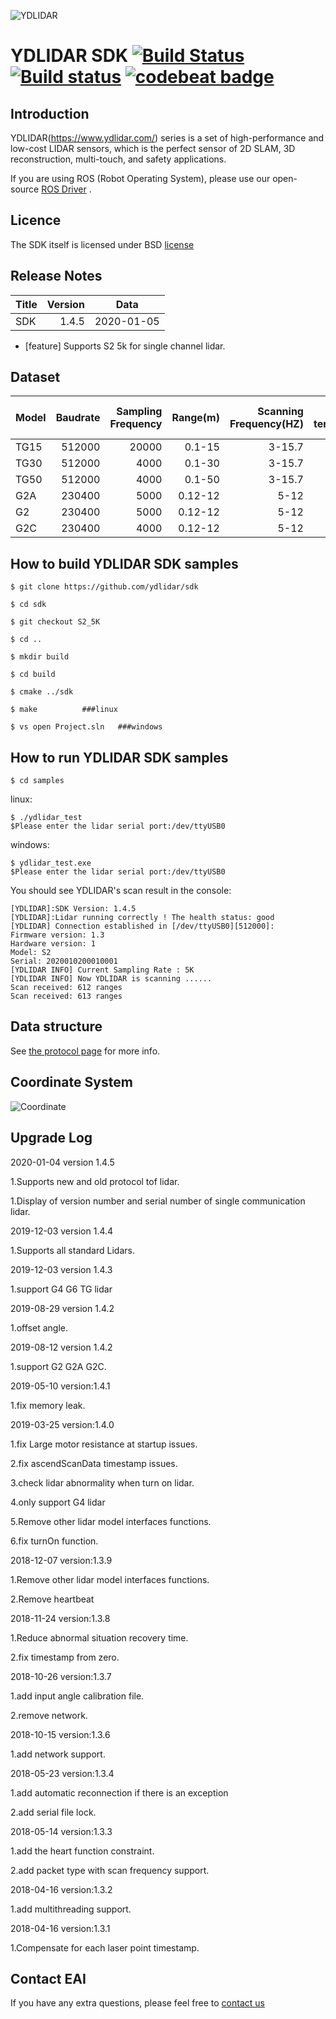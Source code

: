 ![YDLIDAR](image/index-X4.jpg  "YDLIDAR_X4")

YDLIDAR SDK [![Build Status](https://travis-ci.org/cansik/sdk.svg?branch=samsung)](https://travis-ci.org/cansik/sdk) [![Build status](https://ci.appveyor.com/api/projects/status/2w9xm1dbafbi7xc0?svg=true)](https://ci.appveyor.com/project/cansik/sdk) [![codebeat badge](https://codebeat.co/badges/3d8634b7-84eb-410c-b92b-24bf6875d8ef)](https://codebeat.co/projects/github-com-cansik-sdk-samsung)
=====================================================================


Introduction
-------------------------------------------------------------------------------------------------------------------------------------------------------

YDLIDAR(https://www.ydlidar.com/) series is a set of high-performance and low-cost LIDAR sensors, which is the perfect sensor of 2D SLAM, 3D reconstruction, multi-touch, and safety applications.

If you are using ROS (Robot Operating System), please use our open-source [ROS Driver]( https://github.com/ydlidar/ydlidar_ros) .

Licence
-------------------------------------------------------------------------------------------------------------------------------------------------------

The SDK itself is licensed under BSD [license](license)

Release Notes
-------------------------------------------------------------------------------------------------------------------------------------------------------
| Title      |  Version |  Data |
| :-------- | --------:|  :--: |
| SDK     |  1.4.5 |   2020-01-05  |


- [feature] Supports S2 5k for single channel lidar.





Dataset 
-------------------------------------------------------------------------------------------------------------------------------------------------------


| Model      |  Baudrate |  Sampling Frequency | Range(m)  | Scanning Frequency(HZ) | Working temperature(°C) | Laser power max(mW) | voltage(V) | Current(mA) | Intensity
| :-------- | --------:|--------:|  --------:| --------:|--------:| --------:| --------:| --------:| :--: |
| TG15   |  512000 |   20000  |  0.1-15   |3-15.7|0-50| ~5|4.8-5.2|400-480| false |
| TG30   |  512000 |   4000  |  0.1-30   |3-15.7|0-50| ~5|4.8-5.2|400-480| false |
| TG50   |  512000 |   4000  |  0.1-50   |3-15.7|0-50| ~5|4.8-5.2|400-480| false |
| G2A    |  230400 |   5000  |  0.12-12   |5-12|0-50| ~5|4.8-5.2|400-480| false |
| G2      |  230400 |   5000  |  0.12-12   |5-12|0-50| ~5|4.8-5.2|400-480| true |
| G2C   |  230400 |   4000  |  0.12-12   |5-12|0-50| ~5|4.8-5.2|400-480| false |

How to build YDLIDAR SDK samples
---------------

    $ git clone https://github.com/ydlidar/sdk

    $ cd sdk

    $ git checkout S2_5K

    $ cd ..

    $ mkdir build

    $ cd build

    $ cmake ../sdk

    $ make			###linux

    $ vs open Project.sln	###windows

How to run YDLIDAR SDK samples
---------------
    $ cd samples

linux:

    $ ./ydlidar_test
    $Please enter the lidar serial port:/dev/ttyUSB0

windows:

    $ ydlidar_test.exe
    $Please enter the lidar serial port:/dev/ttyUSB0


You should see YDLIDAR's scan result in the console:

	[YDLIDAR]:SDK Version: 1.4.5
	[YDLIDAR]:Lidar running correctly ! The health status: good
	[YDLIDAR] Connection established in [/dev/ttyUSB0][512000]:
	Firmware version: 1.3
	Hardware version: 1
	Model: S2
	Serial: 2020010200010001
	[YDLIDAR INFO] Current Sampling Rate : 5K
	[YDLIDAR INFO] Now YDLIDAR is scanning ......
	Scan received: 612 ranges
	Scan received: 613 ranges
	
	



Data structure
-------------------------------------------------------------------------------------------------------------------------------------------------------
	
See [the protocol page](include/ydlidar_protocol.h) for more info.
    

Coordinate System
-------------------------------------------------------------------------------------------------------------------------------------------------------

![Coordinate](image/image.png  "Coordinate")


Upgrade Log
---------------

2020-01-04 version 1.4.5

   1.Supports new and old protocol tof lidar.

   1.Display of version number and serial number of single communication lidar.

2019-12-03 version 1.4.4

   1.Supports all standard Lidars.

2019-12-03 version 1.4.3

   1.support G4 G6 TG lidar

2019-08-29 version 1.4.2

   1.offset angle.

2019-08-12 version 1.4.2

   1.support G2 G2A G2C.

2019-05-10 version:1.4.1

   1.fix memory leak.

2019-03-25 version:1.4.0

   1.fix Large motor resistance at startup issues.

   2.fix ascendScanData timestamp issues.

   3.check lidar abnormality when turn on lidar.

   4.only support G4 lidar

   5.Remove other lidar model interfaces functions.

   6.fix turnOn function.
   
2018-12-07 version:1.3.9

   1.Remove other lidar model interfaces functions.

   2.Remove heartbeat

2018-11-24 version:1.3.8

   1.Reduce abnormal situation recovery time.
   
   2.fix timestamp from zero.

2018-10-26 version:1.3.7

   1.add input angle calibration file.
   
   2.remove network.

2018-10-15 version:1.3.6

   1.add network support.

2018-05-23 version:1.3.4

   1.add automatic reconnection if there is an exception

   2.add serial file lock.

2018-05-14 version:1.3.3

   1.add the heart function constraint.

   2.add packet type with scan frequency support.

2018-04-16 version:1.3.2

   1.add multithreading support.

2018-04-16 version:1.3.1

   1.Compensate for each laser point timestamp.
   
   
   Contact EAI
---------------

If you have any extra questions, please feel free to [contact us](http://www.ydlidar.cn/cn/contact)
